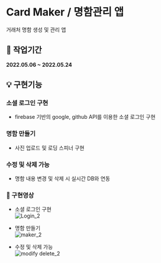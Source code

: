 # Card Maker / 명함관리 앱

거래처 명함 생성 및 관리 앱

## 📆 작업기간

<strong>2022.05.06 ~ 2022.05.24</strong>

## 💡 구현기능

### 소셜 로그인 구현

- firebase 기반의 google, github API를 이용한 소셜 로그인 구현

### 명함 만들기

- 사진 업로드 및 로딩 스피너 구현

### 수정 및 삭제 가능

- 명함 내용 변경 및 삭제 시 실시간 DB와 연동

### 💚 구현영상

- 소셜 로그인 구현 <br>
  ![Login_2](https://user-images.githubusercontent.com/98517680/171207651-73fc55e2-ff23-440c-afcf-6d2d01176437.gif)

- 명함 만들기 <br>
  ![maker_2](https://user-images.githubusercontent.com/98517680/171209622-117ef77b-c082-495e-b766-13d5eb978fa7.gif)

- 수정 및 삭제 가능 <br>
  ![modify delete_2](https://user-images.githubusercontent.com/98517680/171209752-eae065fd-e1dd-43b7-a8a5-7cd8e58e627b.gif)
